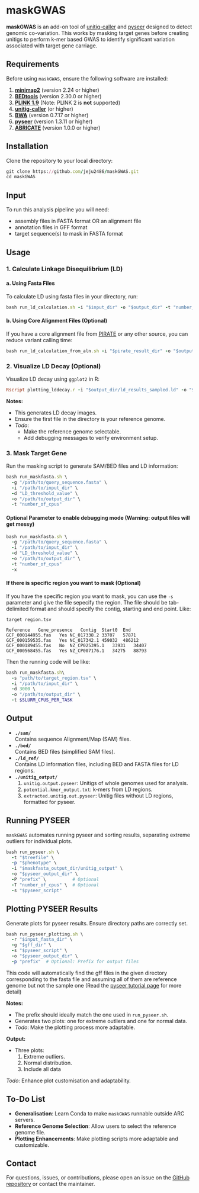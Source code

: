 # maskGWAS

**maskGWAS** is an add-on tool of [unitig-caller](https://github.com/bacpop/unitig-caller) and [pyseer](https://github.com/weecology/pyseer) designed to detect genomic co-variation. This works by masking target genes before creating unitigs to perform k-mer based GWAS to identify significant variation associated with target gene carriage. 
## Requirements

Before using `maskGWAS`, ensure the following software are installed:

1. **[minimap2](https://github.com/lh3/minimap2)** (version 2.24 or higher)
2. **[BEDtools](https://bedtools.readthedocs.io/en/latest/)** (version 2.30.0 or higher)
3. **[PLINK 1.9](https://www.cog-genomics.org/plink/1.9/)** (Note: PLINK 2 is **not** supported)
4. **[unitig-caller](https://github.com/bacpop/unitig-caller)** (or higher)
5. **[BWA](http://bio-bwa.sourceforge.net/)** (version 0.7.17 or higher)
6. **[pyseer](https://github.com/weecology/pyseer)** (version 1.3.11 or higher)
7. **[ABRICATE](https://github.com/tseemann/abricate)** (version 1.0.0 or higher)

## Installation

Clone the repository to your local directory:

```ruby
git clone https://github.com/jeju2486/maskGWAS.git
cd maskGWAS
```
## Input

To run this analysis pipeline you will need:
- assembly files in FASTA format OR an alignment file
- annotation files in GFF format
- target sequence(s) to mask in FASTA format

## Usage

### 1. Calculate Linkage Disequilibrium (LD)

#### a. Using Fasta Files

To calculate LD using fasta files in your directory, run:

```ruby
bash run_ld_calculation.sh -i "$input_dir" -o "$output_dir" -t "number_of_cpus"
```

#### b. Using Core Alignment Files (Optional)

If you have a core alignment file from [PIRATE](https://github.com/SionBayliss/PIRATE) or any other source, you can reduce variant calling time:

```ruby
bash run_ld_calculation_from_aln.sh -i "$pirate_result_dir" -o "$output_dir" -t "number_of_cpus"
```

### 2. Visualize LD Decay (Optional)

Visualize LD decay using `ggplot2` in R:

```ruby
Rscript plotting_lddecay.r -i "$output_dir/ld_results_sampled.ld" -o "$output_dir"
```
**Notes:**
- This generates LD decay images.
- Ensure the first file in the directory is your reference genome.
- *Todo*:
  - Make the reference genome selectable.
  - Add debugging messages to verify environment setup.


### 3. Mask Target Gene
Run the masking script to generate SAM/BED files and LD information:

```ruby
bash run_maskfasta.sh \
  -g "/path/to/query_sequence.fasta" \
  -i "/path/to/input_dir" \
  -d "LD_threshold_value" \
  -o "/path/to/output_dir" \
  -t "number_of_cpus"
```

#### Optional Parameter to enable debugging mode (Warning: output files will get messy) ####

```ruby
bash run_maskfasta.sh \
  -g "/path/to/query_sequence.fasta" \
  -i "/path/to/input_dir" \
  -d "LD_threshold_value" \
  -o "/path/to/output_dir" \
  -t "number_of_cpus"
  -x
```

#### If there is specific region you want to mask (Optional) 

If you have the specific region you want to mask, you can use the `-s` parameter and give the file sepecify the region. The file should be tab-delimited format and should specify the contig, starting and end point. Like:

`target region.tsv`

```
Reference	Gene_presence	Contig	Start0	End
GCF_000144955.fas	Yes	NC_017338.2	33707	57871
GCF_000159535.fas	Yes	NC_017342.1	459032	486212
GCF_000189455.fas	No	NZ_CP025395.1	33931	34407
GCF_000568455.fas	Yes	NZ_CP007176.1	34275	88793
```

Then the running code will be like:

```ruby
bash run_maskfasta.sh\
  -s "path/to/target_region.tsv" \
  -i "/path/to/input_dir" \
  -d 3000 \
  -o "/path/to/output_dir" \
  -t $SLURM_CPUS_PER_TASK
```

## Output

- **`./sam/`**  
  Contains sequence Alignment/Map (SAM) files.
- **`./bed/`**  
  Contains BED files (simplified SAM files).
- **`./ld_ref/`**  
  Contains LD information files, including BED and FASTA files for LD regions.
- **`./unitig_output/`**  
  1. `unitig.output.pyseer`: Unitigs of whole genomes used for analysis.
  2. `potential.kmer_output.txt`: k-mers from LD regions.
  3. `extracted.unitig.out.pyseer`: Unitig files without LD regions, formatted for pyseer.

## Running PYSEER

`maskGWAS` automates running pyseer and sorting results, separating extreme outliers for individual plots.

```ruby
bash run_pyseer.sh \
  -t "$treefile" \
  -p "$phenotype" \
  -i "$maskfasta_output_dir/unitig_output" \
  -o "$pyseer_output_dir" \
  -P "prefix" \          # Optional
  -T "number_of_cpus" \  # Optional
  -s "$pyseer_script"
```

## Plotting PYSEER Results

Generate plots for pyseer results. Ensure directory paths are correctly set.

```ruby
bash run_pyseer_plotting.sh \
  -r "$input_fasta_dir" \
  -g "$gff_dir" \
  -s "$pyseer_script" \
  -o "$pyseer_output_dir" \
  -p "prefix"  # Optional: Prefix for output files
```
This code will automatically find the gff files in the given directory corresponding to the fasta file and assuming all of them are reference genome but not the sample one (Read the [pyseer tutorial page](https://pyseer.readthedocs.io/en/master/tutorial.html#k-mer-association-with-mixed-effects-model) for more detail)

**Notes:**
- The prefix should ideally match the one used in `run_pyseer.sh`.
- Generates two plots: one for extreme outliers and one for normal data.
- *Todo*: Make the plotting process more adaptable.


**Output:**
- Three plots:
  1. Extreme outliers.
  2. Normal distribution.
  3. Include all data

*Todo*: Enhance plot customisation and adaptability.

## To-Do List

- **Generalisation**: Learn Conda to make `maskGWAS` runnable outside ARC servers.
- **Reference Genome Selection**: Allow users to select the reference genome file.
- **Plotting Enhancements**: Make plotting scripts more adaptable and customizable.



## Contact

For questions, issues, or contributions, please open an issue on the [GitHub repository](https://github.com/jeju2486/maskGWAS) or contact the maintainer.

